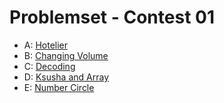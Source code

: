 # Problemset - Contest 01
  * A: [Hotelier](https://codeforces.com/group/G19ss2enIt/contest/333176/problem/A)
  * B: [Changing Volume](https://codeforces.com/group/G19ss2enIt/contest/333176/problem/B)
  * C: [Decoding](https://codeforces.com/group/G19ss2enIt/contest/333176/problem/C)
  * D: [Ksusha and Array](https://codeforces.com/group/G19ss2enIt/contest/333176/problem/D)
  * E: [Number Circle](https://codeforces.com/group/G19ss2enIt/contest/333176/problem/E)
